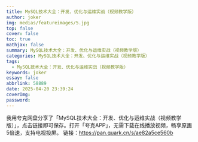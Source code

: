 ```yaml
---
title: MySQL技术大全：开发、优化与运维实战（视频教学版）
author: joker
img: medias/featureimages/5.jpg
top: false
cover: false
toc: true
mathjax: false
summary: MySQL技术大全：开发、优化与运维实战（视频教学版）
categories: MySQL技术大全：开发、优化与运维实战（视频教学版）
tags:
  - MySQL技术大全：开发、优化与运维实战（视频教学版）
keywords: joker
essay: false
abbrlink: 58889
date: 2025-04-20 23:39:24
coverImg:
password:
---
```


我用夸克网盘分享了「MySQL技术大全：开发、优化与运维实战（视频教学版）」，点击链接即可保存。打开「夸克APP」，无需下载在线播放视频，畅享原画5倍速，支持电视投屏。
链接：https://pan.quark.cn/s/ae82a5ce560b
